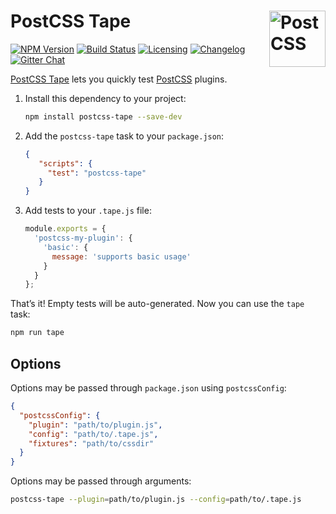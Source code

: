 # PostCSS Tape [<img src="http://postcss.github.io/postcss/logo.svg" alt="PostCSS" width="90" height="90" align="right">][PostCSS]

[![NPM Version][npm-img]][npm-url]
[![Build Status][cli-img]][cli-url]
[![Licensing][lic-img]][lic-url]
[![Changelog][log-img]][log-url]
[![Gitter Chat][git-img]][git-url]

[PostCSS Tape] lets you quickly test [PostCSS] plugins.

1. Install this dependency to your project:

   ```sh
   npm install postcss-tape --save-dev
   ```

2. Add the `postcss-tape` task to your `package.json`:

   ```json
   {
      "scripts": {
        "test": "postcss-tape"
      }
   }
   ```

3. Add tests to your `.tape.js` file:

   ```js
   module.exports = {
     'postcss-my-plugin': {
       'basic': {
         message: 'supports basic usage'
       }
     }
   };
   ```

That’s it! Empty tests will be auto-generated. Now you can use the `tape` task:

```sh
npm run tape
```

## Options

Options may be passed through `package.json` using `postcssConfig`:

```json
{
  "postcssConfig": {
    "plugin": "path/to/plugin.js",
    "config": "path/to/.tape.js",
    "fixtures": "path/to/cssdir"
  }
}
```

Options may be passed through arguments:

```sh
postcss-tape --plugin=path/to/plugin.js --config=path/to/.tape.js
```

[npm-url]: https://www.npmjs.com/package/postcss-tape
[npm-img]: https://img.shields.io/npm/v/postcss-tape.svg
[cli-url]: https://travis-ci.org/jonathantneal/postcss-tape
[cli-img]: https://img.shields.io/travis/jonathantneal/postcss-tape.svg
[lic-url]: LICENSE.md
[lic-img]: https://img.shields.io/npm/l/postcss-tape.svg
[log-url]: CHANGELOG.md
[log-img]: https://img.shields.io/badge/changelog-md-blue.svg
[git-url]: https://gitter.im/postcss/postcss
[git-img]: https://img.shields.io/badge/chat-gitter-blue.svg

[PostCSS Tape]: https://github.com/jonathantneal/postcss-tape
[PostCSS]: https://github.com/postcss/postcss
